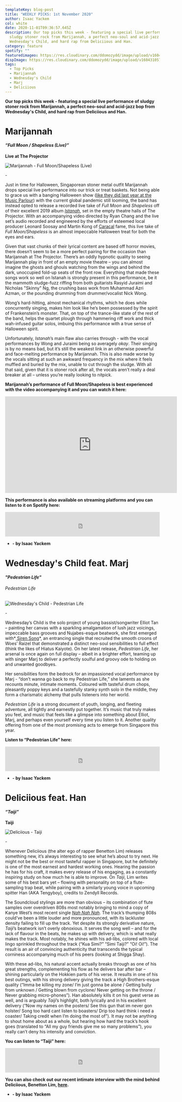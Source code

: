 ```yaml
---
templateKey: blog-post
title: "WEEKLY PICKS: 1st November 2020"
author: Isaac Yackem
col: white
date: 2020-11-01T09:36:57.645Z
description: Our top picks this week - featuring a special live performance of
  sludgy stoner rock from Marijannah, a perfect neo-soul and acid-jazz bop from
  Wednesday's Child, and hard rap from Deliciious and Han.
category: feature
spotify: ""
featuredimageo: https://res.cloudinary.com/ddomozydd/image/upload/v1604310573/weeklybanner_w6621v.jpg
dispImage: https://res.cloudinary.com/ddomozydd/image/upload/v1604310573/weeklycard_dm5rbh.jpg
tags:
  - Top Picks
  - Marijannah
  - Wednesday's Child
  - Marj
  - Deliciious
---
```

**Our top picks this week - featuring a special live performance of sludgy stoner rock from Marijannah, a perfect neo-soul and acid-jazz bop from Wednesday's Child, and hard rap from Deliciious and Han.**

# Marijannah

#### ***“Full Moon / Shapeless (Live)”***

**Live at The Projector**

![Marijannah - Full Moon/Shapeless (Live)](https://res.cloudinary.com/ddomozydd/image/upload/v1604309004/marijannah800_zhbevp.jpg "Marijannah - Full Moon/Shapeless (Live)")

\-

Just in time for Halloween, Singaporean stoner metal outfit Marijannah drops special live performance into our trick or treat baskets. Not being able to grace us with a banging Halloween show ([like they did last year at the Music Parlour](https://youtu.be/xbG25s1fZJk)) with the current global pandemic still looming, the band has instead opted to release a recorded live take of *Full Moon* and *Shapeless* off of their excellent 2019 album *[Istanah](https://open.spotify.com/album/7MhVZ12kVutOW6MmPfMgy2?si=_v3JB91DRiKNKrkZwlM8ig)*, set in the empty theatre halls of The Projector. With an accompanying video directed by Ryan Chang and the live set’s audio recorded and engineered by the efforts of esteemed local producer Leonard Soosay and Martin Kong of [Caracal](https://open.spotify.com/track/0H4RRziblZN0ACWV2I4ddN?si=ejGdoZ5xSnSNq0wObdRaFA) fame, this live take of *Full Moon/Shapeless* is an almost impeccable Halloween treat for both the eyes and ears. 

Given that vast chunks of their lyrical content are based off horror movies, there doesn’t seem to be a more perfect pairing for the occasion than Marijannah at The Projector. There’s an oddly hypnotic quality to seeing Marijannah play in front of an empty movie theatre – you can almost imagine the ghosts and ghouls watching from the wings and behind the dark, unoccupied fold-up seats of the front row. Everything that made these songs work so well on Istanah is strongly present in this performance, be it the mammoth sludge-fuzz riffing from both guitarists Rasyid Juraimi and Nicholas "Skinny" Ng, the crushing bass work from Muhammad Azri Azman, or the pounding drumming from drummer/vocalist Nick Wong. 

Wong’s hard-hitting, almost mechanical rhythms, which he does while concurrently singing, makes him look like he’s been possessed by the spirit of Frankenstein’s monster. That, on top of the trance-like state of the rest of the band, helps the quartet plough through hammering riff work and thick wah-infused guitar solos, imbuing this performance with a true sense of Halloween spirit. 

Unfortunately, *Istanah*’s main flaw also carries through - with the vocal performances by Wong and Juraimi being so averagely *okay*. Their singing is by no means bad, but it’s still the weakest link in an otherwise powerful and face-melting performance by Marijannah. This is also made worse by the vocals sitting at such an awkward frequency in the mix where it feels muffled and buried by the mix, unable to cut through the sludge. With all that said, given that it is stoner rock after all, the vocals aren’t really a deal breaker at all – unless you’re really looking to nitpick.

**Marijannah’s performance of Full Moon/Shapeless is best experienced with the video accompanying it and you can watch it here:**

<iframe width="560" height="315" src="https://www.youtube.com/embed/Cx1pKL514Vs" frameborder="0" allow="accelerometer; autoplay; clipboard-write; encrypted-media; gyroscope; picture-in-picture" allowfullscreen></iframe>

**This performance is also available on streaming platforms and you can listen to it on Spotify here:**

<iframe src="https://open.spotify.com/embed/album/0rl7O5XyJSb2jwmjbyVcdR" width="100%" height="80" frameborder="0" allowtransparency="true" allow="encrypted-media"></iframe>

* **\- by Isaac Yackem**

# Wednesday's Child feat. Marj

#### ***"Pedestrian Life"***

###### Pedestrian Life

![Wednesday's Child - Pedestrian Life](https://res.cloudinary.com/ddomozydd/image/upload/v1604309004/wedschild800_kl9jgn.jpg "Wednesday's Child - Pedestrian Life")

\-

Wednesday’s Child is the solo project of young bassist/songwriter Elliot Tan – painting her canvas with a sparkling amalgamation of lush jazz voicings, impeccable bass grooves and Nujabes-esque beatwork, she first emerged with*[ Siren Song](https://open.spotify.com/track/3BIoBQmtEuLWKe2Jmkw2Pg?si=8EXX5prHQyOCFFMl88wgaA)*, an entrancing single that recruited the smooth croons of Woes’ Raizel that demonstrated a distinct neo-soul sensibilities to full effect (think the likes of Hiatus Kaiyote). On her latest release, *Pedestrian Life*, her arsenal is once again on full display – albeit in a brighter effort, teaming up with singer Marj to deliver a perfectly soulful and groovy ode to holding on and unwanted goodbyes. 

Her sensibilities form the bedrock for an impassioned vocal performance by Marj - “don’t wanna go back to my Pedestrian Life,” she laments as she recounts minute, intimate moments. Coloured with tasteful drum chops, pleasantly poppy keys and a tastefully stanky synth solo in the middle, they form a charismatic alchemy that pulls listeners into her world.

*Pedestrian Life* is a strong document of youth, longing, and fleeting adventure, all tightly and earnestly put together. It’s music that truly makes you feel, and music that feels like a glimpse into something about Elliot, Marj, and perhaps even yourself every time you listen to it. Another quality offering from one of the most promising acts to emerge from Singapore this year.

**Listen to “Pedestrian Life” here:**

<iframe src="https://open.spotify.com/embed/track/0qIZWKS1NusKWdrGneQMKu" width="100%" height="80" frameborder="0" allowtransparency="true" allow="encrypted-media"></iframe>

* **\- by Isaac Yackem**

# Deliciious feat. Han

#### ***“Taiji”***

**Taiji**

![Deliciious - Taiji](https://res.cloudinary.com/ddomozydd/image/upload/v1604309003/Deliciious800_cjwhp5.jpg "Deliciious - Taiji")

\-

Whenever Deliciious (the alter ego of rapper Benetton Lim) releases something new, it’s always interesting to see what he’s about to try next. He might not be the best or most tasteful rapper in Singapore, but he definitely is one of the most earnest and hardest working ones. Hearing the passion he has for his craft, it makes every release of his engaging, as a constantly inspiring study on how much he is able to improve. On *Taiji*, Lim writes some of his best bars yet – flowing with personality on top of a flute-sampling trap beat, while pairing with a similarly young voice in upcoming spitter Han (AKA Tengyboy), credits to Zendyll Records. 

The Soundcloud stylings are more than obvious – its combination of flute samples over overdriven 808s most notably bringing to mind a copy of Kanye West’s most recent single *[Nah Nah Nah](https://open.spotify.com/track/065J6YUGz8tN0A3TkRrWtP?si=CtFocXpST7CmD2r6Y7waDQ)*. The track’s thumping 808s could’ve been a little louder and more pronounced, with its lackluster density failing to fill up the track. Yet despite its strongly derivative nature, *Taiji*’s beatwork isn’t overly obnoxious. It serves the song well – and for the lack of flavour in the beats, he makes up with delivery, which is what really makes the track. Most notably, he shines with his ad-libs, colored with local lingo sprinkled throughout the track (“Kua Simi?” “Simi Taiji?” “Oi! Oi!”). The result is an air of convincing authenticity that transcends the typical corniness accompanying much of his peers (looking at Shigga Shay).

With these ad-libs, his natural accent actually breaks through as one of his great strengths, complementing his flow as he delivers bar after bar – shining particularly on the Hokkien parts of his verse. It results in one of his best outings, with his strong delivery giving the track a High Brothers-esque quality (“Imma be killing my zone/ I’m just gonna be alone / Getting bully from unknown / Getting blown from cyclone/ Never getting on the throne / Never grabbing micro-phones”). Han absolutely kills it on his guest verse as well, and is arguably *Taiji*’s highlight, both lyrically and in his excellent delivery (“Now my names on the posters/ See this gun that im never gon holster/ Song too hard cant listen to boasters/ Drip too hard think i need a coaster/ Taking credit when I’m doing the most of”). It may not be anything to shout home about as a whole, but hearing how hard the track’s hook goes (translated to “All my guy friends give me so many problems”), you really can’t deny his intensity and conviction. 

**You can listen to “Taiji” here:**

<iframe src="https://open.spotify.com/embed/track/0V38uFiE0ZTtPZwt0gE0vE" width="100%" height="80" frameborder="0" allowtransparency="true" allow="encrypted-media"></iframe>

**You can also check out our recent intimate interview with the mind behind Deliciious, Benetton Lim, [here](https://bigduckmusic.com/features/2020-09-30-how-deliciious-is-bread/).**

* **\- by Isaac Yackem**
